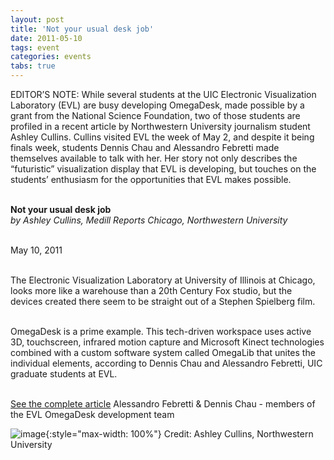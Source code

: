 ```yaml
---
layout: post
title: 'Not your usual desk job'
date: 2011-05-10
tags: event
categories: events
tabs: true
---
```


EDITOR&rsquo;S NOTE: While several students at the UIC Electronic Visualization Laboratory (EVL) are busy developing OmegaDesk, made possible by a grant from the National Science Foundation, two of those students are profiled in a recent article by Northwestern University journalism student Ashley Cullins. Cullins visited EVL the week of May 2, and despite it being finals week, students Dennis Chau and Alessandro Febretti made themselves available to talk with her. Her story not only describes the &ldquo;futuristic&rdquo; visualization display that EVL is developing, but touches on the students&rsquo; enthusiasm for the opportunities that EVL makes possible.<br><br>

<strong>Not your usual desk job</strong><br>
<em>by Ashley Cullins, Medill Reports Chicago, Northwestern University</em><br><br>

May 10, 2011<br><br>

The Electronic Visualization Laboratory at University of Illinois at Chicago, looks more like a warehouse than a 20th Century Fox studio, but the devices created there seem to be straight out of a Stephen Spielberg film.<br><br>

OmegaDesk is a prime example. This tech-driven workspace uses active 3D, touchscreen, infrared motion capture and Microsoft Kinect technologies combined with a custom software system called OmegaLib that unites the individual elements, according to Dennis Chau and Alessandro Febretti, UIC graduate students at EVL.<br><br>

<a href="http://news.medill.northwestern.edu/chicago/news.aspx?id=186022">See the complete article</a>
Alessandro Febretti &amp; Dennis Chau - members of the EVL OmegaDesk development team

![image](https://www.evl.uic.edu/output/originals/omegadesk_medill_5-11.jpg-srcw.jpg){:style="max-width: 100%"}
Credit: Ashley Cullins, Northwestern University

